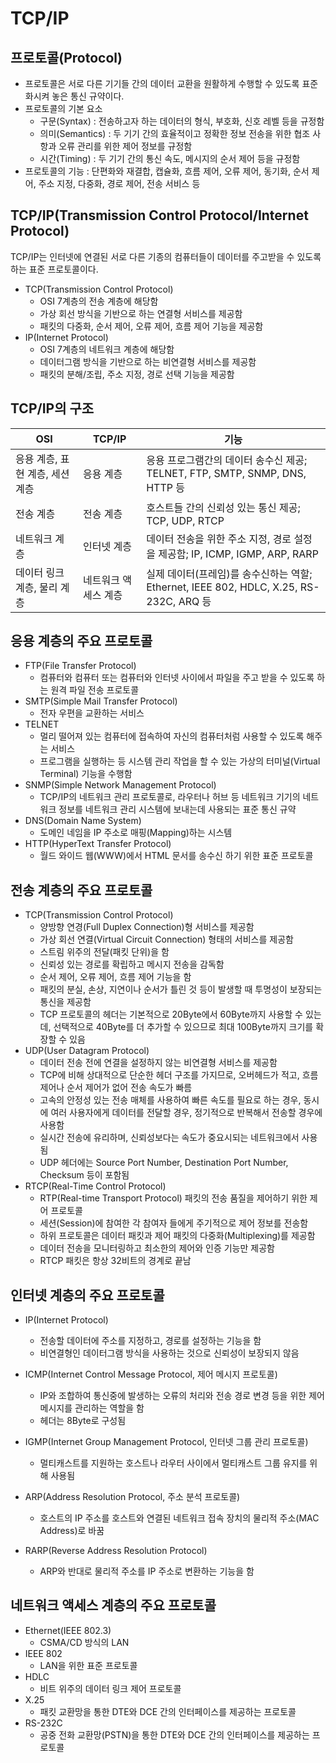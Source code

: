 # TCP/IP
## 프로토콜(Protocol)
* 프로토콜은 서로 다른 기기들 간의 데이터 교환을 원활하게 수행할 수 있도록 표준화시켜 놓은 통신 규약이다.
* 프로토콜의 기본 요소
    * 구문(Syntax) : 전송하고자 하는 데이터의 형식, 부호화, 신호 레벨 등을 규정함
    * 의미(Semantics) : 두 기기 간의 효율적이고 정확한 정보 전송을 위한 협조 사항과 오류 관리를 위한 제어 정보를 규정함
    * 시간(Timing) : 두 기기 간의 통신 속도, 메시지의 순서 제어 등을 규정함
* 프로토콜의 기능 : 단편화와 재결합, 캡슐화, 흐름 제어, 오류 제어, 동기화, 순서 제어, 주소 지정, 다중화, 경로 제어, 전송 서비스 등

## TCP/IP(Transmission Control Protocol/Internet Protocol)
TCP/IP는 인터넷에 연결된 서로 다른 기종의 컴퓨터들이 데이터를 주고받을 수 있도록 하는 표준 프로토콜이다.
* TCP(Transmission Control Protocol)
    * OSI 7계층의 전송 계층에 해당함
    * 가상 회선 방식을 기반으로 하는 연결형 서비스를 제공함
    * 패킷의 다중화, 순서 제어, 오류 제어, 흐름 제어 기능을 제공함
* IP(Internet Protocol)
    * OSI 7계층의 네트워크 계층에 해당함
    * 데이터그램 방식을 기반으로 하는 비연결형 서비스를 제공함
    * 패킷의 분해/조립, 주소 지정, 경로 선택 기능을 제공함

## TCP/IP의 구조
|OSI|TCP/IP|기능|
|------|---|---|
|응용 계층, 표현 계층, 세션 계층|응용 계층|응용 프로그램간의 데이터 송수신 제공; TELNET, FTP, SMTP, SNMP, DNS, HTTP 등|
|전송 계층|전송 계층|호스트들 간의 신뢰성 있는 통신 제공; TCP, UDP, RTCP|
|네트워크 계층|인터넷 계층|데이터 전송을 위한 주소 지정, 경로 설정을 제공함; IP, ICMP, IGMP, ARP, RARP|
|데이터 링크 계층, 물리 계층|네트워크 액세스 계층|실제 데이터(프레임)를 송수신하는 역할; Ethernet, IEEE 802, HDLC, X.25, RS-232C, ARQ 등|

## 응용 계층의 주요 프로토콜
* FTP(File Transfer Protocol)
    * 컴퓨터와 컴퓨터 또는 컴퓨터와 인터넷 사이에서 파일을 주고 받을 수 있도록 하는 원격 파일 전송 프로토콜
* SMTP(Simple Mail Transfer Protocol)
    * 전자 우편을 교환하는 서비스
* TELNET
    * 멀리 떨어져 있는 컴퓨터에 접속하여 자신의 컴퓨터처럼 사용할 수 있도록 해주는 서비스
    * 프로그램을 실행하는 등 시스템 관리 작업을 할 수 있는 가상의 터미널(Virtual Terminal) 기능을 수행함
* SNMP(Simple Network Management Protocol)
    * TCP/IP의 네트워크 관리 프로토콜로, 라우터나 허브 등 네트워크 기기의 네트워크 정보를 네트워크 관리 시스템에 보내는데 사용되는 표준 통신 규약
* DNS(Domain Name System)
    * 도메인 네임을 IP 주소로 매핑(Mapping)하는 시스템
* HTTP(HyperText Transfer Protocol)
    * 월드 와이드 웹(WWW)에서 HTML 문서를 송수신 하기 위한 표준 프로토콜

## 전송 계층의 주요 프로토콜
* TCP(Transmission Control Protocol)
    * 양방향 연경(Full Duplex Connection)형 서비스를 제공함
    * 가상 회선 연결(Virtual Circuit Connection) 형태의 서비스를 제공함
    * 스트림 위주의 전달(패킷 단위)을 함
    * 신뢰성 있는 경로를 확립하고 메시지 전송을 감독함
    * 순서 제어, 오류 제어, 흐름 제어 기능을 함
    * 패킷의 분실, 손상, 지연이나 순서가 틀린 것 등이 발생할 때 투명성이 보장되는 통신을 제공함
    * TCP 프로토콜의 헤더는 기본적으로 20Byte에서 60Byte까지 사용할 수 있는데, 선택적으로 40Byte를 더 추가할 수 있으므로 최대 100Byte까지 크기를 확장할 수 있음
* UDP(User Datagram Protocol)
    * 데이터 전송 전에 연결을 설정하지 않는 비연결형 서비스를 제공함
    * TCP에 비해 상대적으로 단순한 헤더 구조를 가지므로, 오버헤드가 적고, 흐름 제어나 순서 제어가 없어 전송 속도가 빠름
    * 고속의 안정성 있는 전송 매체를 사용하여 빠른 속도를 필요로 하는 경우, 동시에 여러 사용자에게 데이터를 전달할 경우, 정기적으로 반복해서 전송할 경우에 사용함
    * 실시간 전송에 유리하며, 신뢰성보다는 속도가 중요시되는 네트워크에서 사용됨
    * UDP 헤더에는 Source Port Number, Destination Port Number, Checksum 등이 포함됨
* RTCP(Real-Time Control Protocol)
    * RTP(Real-time Transport Protocol) 패킷의 전송 품질을 제어하기 위한 제어 프로토콜
    * 세션(Session)에 참여한 각 참여자 들에게 주기적으로 제어 정보를 전송함
    * 하위 프로토콜은 데이터 패킷과 제어 패킷의 다중화(Multiplexing)를 제공함
    * 데이터 전송을 모니터링하고 최소한의 제어와 인증 기능만 제공함
    * RTCP 패킷은 항상 32비트의 경계로 끝남

## 인터넷 계층의 주요 프로토콜
* IP(Internet Protocol)
    * 전송할 데이터에 주소를 지정하고, 경로를 설정하는 기능을 함
    * 비연결형인 데이터그램 방식을 사용하는 것으로 신뢰성이 보장되지 않음

* ICMP(Internet Control Message Protocol, 제어 메시지 프로토콜)
    * IP와 조합하여 통신중에 발생하는 오류의 처리와 전송 경로 변경 등을 위한 제어 메시지를 관리하는 역할을 함
    * 헤더는 8Byte로 구성됨
* IGMP(Internet Group Management Protocol, 인터넷 그룹 관리 프로토콜)
    * 멀티캐스트를 지원하는 호스트나 라우터 사이에서 멀티캐스트 그룹 유지를 위해 사용됨
* ARP(Address Resolution Protocol, 주소 분석 프로토콜)
    * 호스트의 IP 주소를 호스트와 연결된 네트워크 접속 장치의 물리적 주소(MAC Address)로 바꿈
* RARP(Reverse Address Resolution Protocol)
    * ARP와 반대로 물리적 주소를 IP 주소로 변환하는 기능을 함

## 네트워크 액세스 계층의 주요 프로토콜
* Ethernet(IEEE 802.3)
    * CSMA/CD 방식의 LAN
* IEEE 802
    * LAN을 위한 표준 프로토콜
* HDLC
    * 비트 위주의 데이터 링크 제어 프로토콜
* X.25
    * 패킷 교환망을 통한 DTE와 DCE 간의 인터페이스를 제공하는 프로토콜
* RS-232C
    * 공중 전화 교환망(PSTN)을 통한 DTE와 DCE 간의 인터페이스를 제공하는 프로토콜
